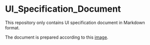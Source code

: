 # UI_Specification_Document
This repository only contains UI specification document in Markdown format.

The document is prepared according to this [image](https://i.imgur.com/hHiemtv.png).
